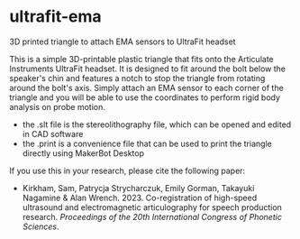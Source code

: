 # ultrafit-ema
 3D printed triangle to attach EMA sensors to UltraFit headset

This is a simple 3D-printable plastic triangle that fits onto the Articulate Instruments UltraFit headset. It is designed to fit around the bolt below the speaker's chin and features a notch to stop the triangle from rotating around the bolt's axis. Simply attach an EMA sensor to each corner of the triangle and you will be able to use the coordinates to perform rigid body analysis on probe motion.

* the .slt file is the stereolithography file, which can be opened and edited in CAD software
* the .print is a convenience file that can be used to print the triangle directly using MakerBot Desktop

If you use this in your research, please cite the following paper:
* Kirkham, Sam, Patrycja Strycharczuk, Emily Gorman, Takayuki Nagamine & Alan Wrench. 2023. Co-registration of high-speed ultrasound and electromagnetic articulography for speech production research. *Proceedings of the 20th International Congress of Phonetic Sciences*.
